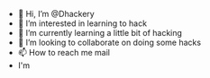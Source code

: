 - 👋 Hi, I’m @Dhackery
- 👀 I’m interested in learning to hack
- 🌱 I’m currently learning a little bit of hacking
- 💞️ I’m looking to collaborate on doing some hacks
- 📫 How to reach me mail
-   I'm 
<!---
Dhackery/Dhackery is a ✨ special ✨ repository because its `README.md` (this file) appears on your GitHub profile.
You can click the Preview link to take a look at your changes.
--->
